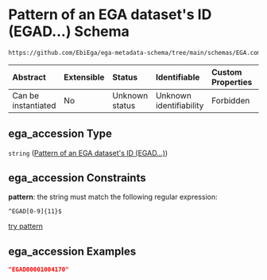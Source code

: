 # Pattern of an EGA dataset's ID (EGAD...) Schema

```txt
https://github.com/EbiEga/ega-metadata-schema/tree/main/schemas/EGA.common-definitions.json#/definitions/object-id-and-object-type-check/anyOf/7/properties/object_id/properties/ega_accession
```



| Abstract            | Extensible | Status         | Identifiable            | Custom Properties | Additional Properties | Access Restrictions | Defined In                                                                                           |
| :------------------ | :--------- | :------------- | :---------------------- | :---------------- | :-------------------- | :------------------ | :--------------------------------------------------------------------------------------------------- |
| Can be instantiated | No         | Unknown status | Unknown identifiability | Forbidden         | Allowed               | none                | [EGA.common-definitions.json\*](../../../schemas/EGA.common-definitions.json "open original schema") |

## ega\_accession Type

`string` ([Pattern of an EGA dataset's ID (EGAD...)](ega-12-definitions-check-that-the-object_ids-accession-pattern-and-object_type-match-anyof-dataset-object_id-and-object_type-check-properties-object_id-properties-pattern-of-an-ega-datasets-id-egad.md))

## ega\_accession Constraints

**pattern**: the string must match the following regular expression:&#x20;

```regexp
^EGAD[0-9]{11}$
```

[try pattern](https://regexr.com/?expression=%5EEGAD%5B0-9%5D%7B11%7D%24 "try regular expression with regexr.com")

## ega\_accession Examples

```json
"EGAD00001004170"
```
